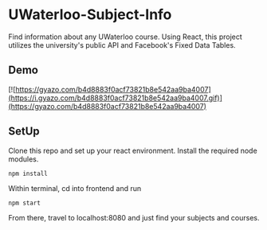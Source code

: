 # UWaterloo-Subject-Info
Find information about any UWaterloo course. Using React, this project utilizes the university's public API and Facebook's Fixed Data Tables.
## Demo
[![https://gyazo.com/b4d8883f0acf73821b8e542aa9ba4007](https://i.gyazo.com/b4d8883f0acf73821b8e542aa9ba4007.gif)](https://gyazo.com/b4d8883f0acf73821b8e542aa9ba4007)

## SetUp
Clone this repo and set up your react environment. Install the required node modules.
```
npm install
```
Within terminal, cd into frontend and run
```
npm start
```
From there, travel to localhost:8080 and just find your subjects and courses.
